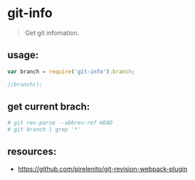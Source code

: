 # git-info
> Get git infomation.


## usage:
```js
var branch = require('git-info').branch;

//branch();
```

## get current brach:
```bash
# git rev-parse --abbrev-ref HEAD
# git branch | grep '*'
```

## resources:
+ https://github.com/pirelenito/git-revision-webpack-plugin
